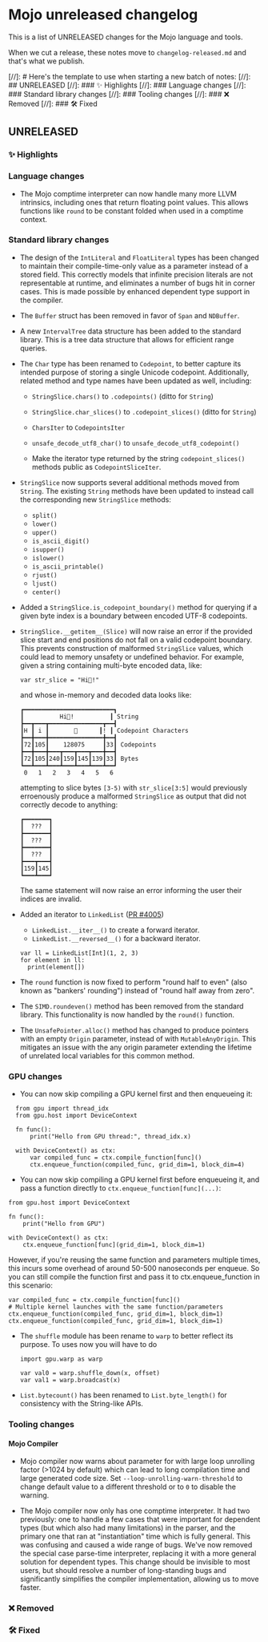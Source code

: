 # Mojo unreleased changelog

This is a list of UNRELEASED changes for the Mojo language and tools.

When we cut a release, these notes move to `changelog-released.md` and that's
what we publish.

[//]: # Here's the template to use when starting a new batch of notes:
[//]: ## UNRELEASED
[//]: ### ✨ Highlights
[//]: ### Language changes
[//]: ### Standard library changes
[//]: ### Tooling changes
[//]: ### ❌ Removed
[//]: ### 🛠️ Fixed

## UNRELEASED

### ✨ Highlights

### Language changes

- The Mojo comptime interpreter can now handle many more LLVM intrinsics,
  including ones that return floating point values.  This allows functions
  like `round` to be constant folded when used in a comptime context.

### Standard library changes

- The design of the `IntLiteral` and `FloatLiteral` types has been changed to
  maintain their compile-time-only value as a parameter instead of a stored
  field. This correctly models that infinite precision literals are not
  representable at runtime, and eliminates a number of bugs hit in corner cases.
  This is made possible by enhanced dependent type support in the compiler.

- The `Buffer` struct has been removed in favor of `Span` and `NDBuffer`.

- A new `IntervalTree` data structure has been added to the standard library.
  This is a tree data structure that allows for efficient range queries.

- The `Char` type has been renamed to `Codepoint`, to better capture its
  intended purpose of storing a single Unicode codepoint. Additionally, related
  method and type names have been updated as well, including:

  - `StringSlice.chars()` to `.codepoints()` (ditto for `String`)
  - `StringSlice.char_slices()` to `.codepoint_slices()` (ditto for `String`)
  - `CharsIter` to `CodepointsIter`
  - `unsafe_decode_utf8_char()` to `unsafe_decode_utf8_codepoint()`

  - Make the iterator type returned by the string `codepoint_slices()` methods
    public as `CodepointSliceIter`.

- `StringSlice` now supports several additional methods moved from `String`.
  The existing `String` methods have been updated to instead call the
  corresponding new `StringSlice` methods:

  - `split()`
  - `lower()`
  - `upper()`
  - `is_ascii_digit()`
  - `isupper()`
  - `islower()`
  - `is_ascii_printable()`
  - `rjust()`
  - `ljust()`
  - `center()`

- Added a `StringSlice.is_codepoint_boundary()` method for querying if a given
  byte index is a boundary between encoded UTF-8 codepoints.

- `StringSlice.__getitem__(Slice)` will now raise an error if the provided slice
  start and end positions do not fall on a valid codepoint boundary. This
  prevents construction of malformed `StringSlice` values, which could lead to
  memory unsafety or undefined behavior. For example, given a string containing
  multi-byte encoded data, like:

  ```mojo
  var str_slice = "Hi👋!"
  ```

  and whose in-memory and decoded data looks like:

  ```text
  ┏━━━━━━━━━━━━━━━━━━━━━━━━━┓
  ┃          Hi👋!          ┃ String
  ┣━━┳━━━┳━━━━━━━━━━━━━━━┳━━┫
  ┃H ┃ i ┃       👋      ┃! ┃ Codepoint Characters
  ┣━━╋━━━╋━━━━━━━━━━━━━━━╋━━┫
  ┃72┃105┃    128075     ┃33┃ Codepoints
  ┣━━╋━━━╋━━━┳━━━┳━━━┳━━━╋━━┫
  ┃72┃105┃240┃159┃145┃139┃33┃ Bytes
  ┗━━┻━━━┻━━━┻━━━┻━━━┻━━━┻━━┛
   0   1   2   3   4   5   6
  ```

  attempting to slice bytes `[3-5)` with `str_slice[3:5]` would previously
  erroenously produce a malformed `StringSlice` as output that did not correctly
  decode to anything:

  ```text
  ┏━━━━━━━┓
  ┃  ???  ┃
  ┣━━━━━━━┫
  ┃  ???  ┃
  ┣━━━━━━━┫
  ┃  ???  ┃
  ┣━━━┳━━━┫
  ┃159┃145┃
  ┗━━━┻━━━┛
  ```

  The same statement will now raise an error informing the user their indices
  are invalid.

- Added an iterator to `LinkedList` ([PR #4005](https://github.com/modular/mojo/pull/4005))
  - `LinkedList.__iter__()` to create a forward iterator.
  - `LinkedList.__reversed__()` for a backward iterator.

  ```mojo
  var ll = LinkedList[Int](1, 2, 3)
  for element in ll:
    print(element[])
  ```

- The `round` function is now fixed to perform "round half to even" (also known
  as "bankers' rounding") instead of "round half away from zero".

- The `SIMD.roundeven()` method has been removed from the standard library.
  This functionality is now handled by the `round()` function.

- The `UnsafePointer.alloc()` method has changed to produce pointers with an
  empty `Origin` parameter, instead of with `MutableAnyOrigin`. This mitigates
  an issue with the any origin parameter extending the lifetime of unrelated
  local variables for this common method.

### GPU changes

- You can now skip compiling a GPU kernel first and then enqueueing it:

```mojo
  from gpu import thread_idx
  from gpu.host import DeviceContext

  fn func():
      print("Hello from GPU thread:", thread_idx.x)

  with DeviceContext() as ctx:
      var compiled_func = ctx.compile_function[func]()
      ctx.enqueue_function(compiled_func, grid_dim=1, block_dim=4)
```

- You can now skip compiling a GPU kernel first before enqueueing it, and pass
a function directly to `ctx.enqueue_function[func](...)`:

```mojo
from gpu.host import DeviceContext

fn func():
    print("Hello from GPU")

with DeviceContext() as ctx:
    ctx.enqueue_function[func](grid_dim=1, block_dim=1)
```

However, if you're reusing the same function and parameters multiple times, this
incurs some overhead of around 50-500 nanoseconds per enqueue. So you can still
compile the function first and pass it to ctx.enqueue_function in this scenario:

```mojo
var compiled_func = ctx.compile_function[func]()
# Multiple kernel launches with the same function/parameters
ctx.enqueue_function(compiled_func, grid_dim=1, block_dim=1)
ctx.enqueue_function(compiled_func, grid_dim=1, block_dim=1)
```

- The `shuffle` module has been rename to `warp` to better
  reflect its purpose. To uses now you will have to do

  ```mojo
  import gpu.warp as warp

  var val0 = warp.shuffle_down(x, offset)
  var val1 = warp.broadcast(x)
  ```

- `List.bytecount()` has been renamed to `List.byte_length()` for consistency
  with the String-like APIs.

### Tooling changes

#### Mojo Compiler

- Mojo compiler now warns about parameter for with large loop unrolling factor
  (>1024 by default) which can lead to long compilation time and large generated
  code size. Set `--loop-unrolling-warn-threshold` to change default value to
  a different threshold or to `0` to disable the warning.

- The Mojo compiler now only has one comptime interpreter.  It had two
  previously: one to handle a few cases that were important for dependent types
  (but which also had many limitations) in the parser, and the primary one that
  ran at "instantiation" time which is fully general. This was confusing and
  caused a wide range of bugs.  We've now removed the special case parse-time
  interpreter, replacing it with a more general solution for dependent types.
  This change should be invisible to most users, but should resolve a number of
  long-standing bugs and significantly simplifies the compiler implementation,
  allowing us to move faster.

### ❌ Removed

### 🛠️ Fixed
